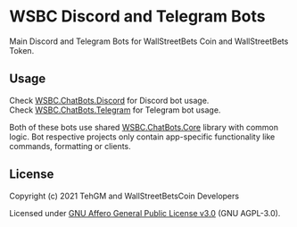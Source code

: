 # WSBC Discord and Telegram Bots
Main Discord and Telegram Bots for WallStreetBets Coin and WallStreetBets Token.

## Usage
Check [WSBC.ChatBots.Discord](WSBC.ChatBots.Discord) for Discord bot usage.  
Check [WSBC.ChatBots.Telegram](WSBC.ChatBots.Telegram) for Telegram bot usage.

Both of these bots use shared [WSBC.ChatBots.Core](WSBC.ChatBots.Core) library with common logic. Bot respective projects only contain app-specific functionality like commands, formatting or clients.

## License
Copyright (c) 2021 TehGM and WallStreetBetsCoin Developers

Licensed under [GNU Affero General Public License v3.0](LICENSE) (GNU AGPL-3.0).